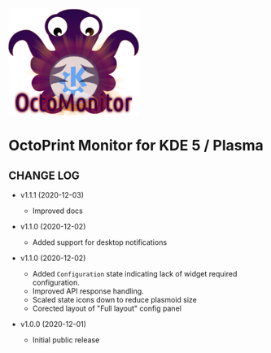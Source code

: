 ![OctoPrint-Monitor](img/logo.png)

# OctoPrint Monitor for KDE 5 / Plasma #

## CHANGE LOG ##

* v1.1.1 (2020-12-03)
   * Improved docs

* v1.1.0 (2020-12-02)
   * Added support for desktop notifications

* v1.1.0 (2020-12-02)
   * Added `Configuration` state indicating lack of widget required configuration.
   * Improved API response handling.
   * Scaled state icons down to reduce plasmoid size
   * Corected layout of "Full layout" config panel

* v1.0.0 (2020-12-01)
   * Initial public release
